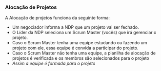 ### Alocação de Projetos

A Alocação de projetos funciona da seguinte forma:
- Um negociador informa a NDP que um projeto vai ser fechado.
- O Líder da NDP seleciona um Scrum Master (vocês) que irá gerenciar o projeto.
- Caso o Scrum Master tenha uma equipe estudando ou fazendo um projeto com ele, essa equipe é convida a participar do projeto.
- Caso o Scrum Master não tenha uma equipe, a planilha de alocação de projetos é verificada e os membros são selecionados para o projeto
- *Assim a equipe é formada para o projeto*